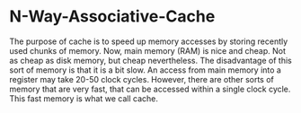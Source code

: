 # N-Way-Associative-Cache

The purpose of cache is to speed up memory accesses by storing recently used chunks of memory. Now, main memory (RAM) is nice and cheap. Not as cheap as disk memory, but cheap nevertheless. The disadvantage of this sort of memory is that it is a bit slow. An access from main memory into a register may take 20-50 clock cycles. However, there are other sorts of memory that are very fast, that can be accessed within a single clock cycle. This fast memory is what we call cache.
